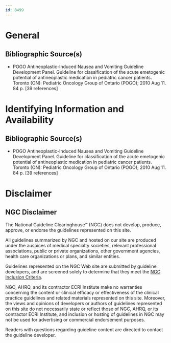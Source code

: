 ```yaml
---
id: 8499
---
```


# General

## Bibliographic Source(s)

- POGO Antineoplastic-Induced Nausea and Vomiting Guideline Development Panel. Guideline for classification of the acute emetogenic potential of antineoplastic medication in pediatric cancer patients. Toronto (ON): Pediatric Oncology Group of Ontario (POGO); 2010 Aug 11. 84 p. [39 references]

# Identifying Information and Availability

## Bibliographic Source(s)

- POGO Antineoplastic-Induced Nausea and Vomiting Guideline Development Panel. Guideline for classification of the acute emetogenic potential of antineoplastic medication in pediatric cancer patients. Toronto (ON): Pediatric Oncology Group of Ontario (POGO); 2010 Aug 11. 84 p. [39 references]

# Disclaimer

## NGC Disclaimer

The National Guideline Clearinghouse™ (NGC) does not develop, produce, approve, or endorse the guidelines represented on this site.

All guidelines summarized by NGC and hosted on our site are produced under the auspices of medical specialty societies, relevant professional associations, public or private organizations, other government agencies, health care organizations or plans, and similar entities.

Guidelines represented on the NGC Web site are submitted by guideline developers, and are screened solely to determine that they meet the [NGC Inclusion Criteria](/help-and-about/summaries/inclusion-criteria).

NGC, AHRQ, and its contractor ECRI Institute make no warranties concerning the content or clinical efficacy or effectiveness of the clinical practice guidelines and related materials represented on this site. Moreover, the views and opinions of developers or authors of guidelines represented on this site do not necessarily state or reflect those of NGC, AHRQ, or its contractor ECRI Institute, and inclusion or hosting of guidelines in NGC may not be used for advertising or commercial endorsement purposes.

Readers with questions regarding guideline content are directed to contact the guideline developer.

